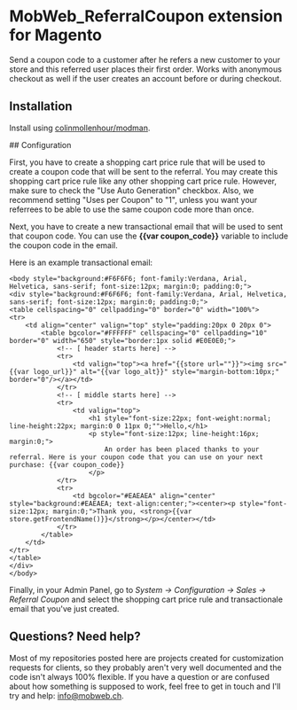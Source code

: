 # MobWeb_ReferralCoupon extension for Magento

Send a coupon code to a customer after he refers a new customer to your store and this referred user places their first order. Works with anonymous checkout as well if the user creates an account before or during checkout.

## Installation

Install using [colinmollenhour/modman](https://github.com/colinmollenhour/modman/).

## Configuration

First, you have to create a shopping cart price rule that will be used to create a coupon code that will be sent to the referral. You may create this shopping cart price rule like any other shopping cart price rule. However, make sure to check the "Use Auto Generation" checkbox. Also, we recommend setting "Uses per Coupon" to "1", unless you want your referrees to be able to use the same coupon code more than once.

Next, you have to create a new transactional email that will be used to sent that coupon code. You can use the **{{var coupon_code}}** variable to include the coupon code in the email.

Here is an example transactional email:

```
<body style="background:#F6F6F6; font-family:Verdana, Arial, Helvetica, sans-serif; font-size:12px; margin:0; padding:0;">
<div style="background:#F6F6F6; font-family:Verdana, Arial, Helvetica, sans-serif; font-size:12px; margin:0; padding:0;">
<table cellspacing="0" cellpadding="0" border="0" width="100%">
<tr>
    <td align="center" valign="top" style="padding:20px 0 20px 0">
        <table bgcolor="#FFFFFF" cellspacing="0" cellpadding="10" border="0" width="650" style="border:1px solid #E0E0E0;">
            <!-- [ header starts here] -->
            <tr>
                <td valign="top"><a href="{{store url=""}}"><img src="{{var logo_url}}" alt="{{var logo_alt}}" style="margin-bottom:10px;" border="0"/></a></td>
            </tr>
            <!-- [ middle starts here] -->
            <tr>
                <td valign="top">
                    <h1 style="font-size:22px; font-weight:normal; line-height:22px; margin:0 0 11px 0;"">Hello,</h1>
                    <p style="font-size:12px; line-height:16px; margin:0;">
                        An order has been placed thanks to your referral. Here is your coupon code that you can use on your next purchase: {{var coupon_code}}
                    </p>
            </tr>
            <tr>
                <td bgcolor="#EAEAEA" align="center" style="background:#EAEAEA; text-align:center;"><center><p style="font-size:12px; margin:0;">Thank you, <strong>{{var store.getFrontendName()}}</strong></p></center></td>
            </tr>
        </table>
    </td>
</tr>
</table>
</div>
</body>
```

Finally, in your Admin Panel, go to *System -> Configuration -> Sales -> Referral Coupon* and select the shopping cart price rule and transactionale email that you've just created.

## Questions? Need help?

Most of my repositories posted here are projects created for customization requests for clients, so they probably aren't very well documented and the code isn't always 100% flexible. If you have a question or are confused about how something is supposed to work, feel free to get in touch and I'll try and help: [info@mobweb.ch](mailto:info@mobweb.ch).